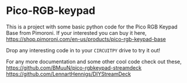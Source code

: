 # Pico-RGB-keypad
This is a project with some basic python code for the Pico RGB Keypad Base from Pimoroni.
If your interested you can buy it here,
https://shop.pimoroni.com/en-us/products/pico-rgb-keypad-base

Drop any interesting code in to your `CIRCUITPY` drive to try it out!

For any more documentation and some other cool code check out these,
https://github.com/BMuuN/pico-rgbkeypad-streamdeck
https://github.com/LennartHennigs/DIYStreamDeck
